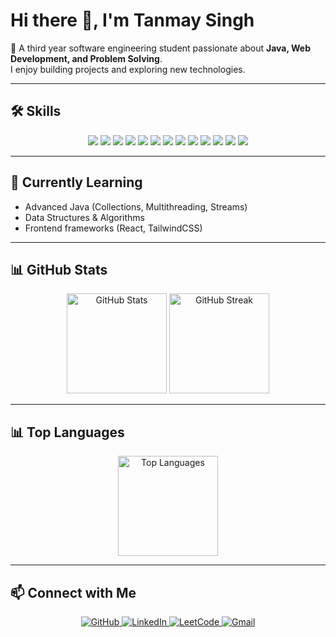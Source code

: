 # Hi there 👋, I'm Tanmay Singh  

🚀 A third year software engineering student passionate about **Java, Web Development, and Problem Solving**.  
I enjoy building projects and exploring new technologies.

---

## 🛠️ Skills  

<p align="center">
  <img src="https://img.shields.io/badge/Java-ED8B00?style=for-the-badge&logo=openjdk&logoColor=white"/>
  <img src="https://img.shields.io/badge/Python-3776AB?style=for-the-badge&logo=python&logoColor=white"/>
  <img src="https://img.shields.io/badge/JavaScript-F7DF1E?style=for-the-badge&logo=javascript&logoColor=black"/>
  <img src="https://img.shields.io/badge/HTML5-E34F26?style=for-the-badge&logo=html5&logoColor=white"/>
  <img src="https://img.shields.io/badge/CSS3-1572B6?style=for-the-badge&logo=css3&logoColor=white"/>
  <img src="https://img.shields.io/badge/Git-F05032?style=for-the-badge&logo=git&logoColor=white"/>
  <img src="https://img.shields.io/badge/GitHub-181717?style=for-the-badge&logo=github&logoColor=white"/>
  <img src="https://img.shields.io/badge/Node.js-339933?style=for-the-badge&logo=node.js&logoColor=white"/>
  <img src="https://img.shields.io/badge/React-20232A?style=for-the-badge&logo=react&logoColor=61DAFB"/>
  <img src="https://img.shields.io/badge/Bootstrap-563D7C?style=for-the-badge&logo=bootstrap&logoColor=white"/>
  <img src="https://img.shields.io/badge/Tailwind_CSS-38B2AC?style=for-the-badge&logo=tailwind-css&logoColor=white"/>
  <img src="https://img.shields.io/badge/MySQL-4479A1?style=for-the-badge&logo=mysql&logoColor=white"/>
  <img src="https://img.shields.io/badge/MongoDB-4EA94B?style=for-the-badge&logo=mongodb&logoColor=white"/>
</p>

---

## 🌱 Currently Learning  
- Advanced Java (Collections, Multithreading, Streams)  
- Data Structures & Algorithms  
- Frontend frameworks (React, TailwindCSS)  

---

## 📊 GitHub Stats  

<p align="center">
  <img src="https://github-readme-stats.vercel.app/api?username=Tanmay2912&show_icons=true&theme=tokyonight" alt="GitHub Stats" height="160"/>
  <img src="https://github-readme-streak-stats.herokuapp.com/?user=Tanmay2912&theme=tokyonight" alt="GitHub Streak" height="160"/>
</p>

---

## 📊 Top Languages  

<p align="center">
  <img src="https://github-readme-stats.vercel.app/api/top-langs/?username=Tanmay2912&layout=compact&theme=tokyonight" alt="Top Languages" height="160"/>
</p>

---

## 📫 Connect with Me  
<p align="center">
  <a href="https://github.com/Tanmay2912">
    <img src="https://img.shields.io/badge/-GitHub-181717?style=for-the-badge&logo=github&logoColor=white" alt="GitHub"/>
  </a>
  <a href="https://linkedin.com/in/tanmay-singh-375806290">
    <img src="https://img.shields.io/badge/-LinkedIn-0A66C2?style=for-the-badge&logo=linkedin&logoColor=white" alt="LinkedIn"/>
  </a>
  <a href="https://leetcode.com/u/TanmaySingh29/">
    <img src="https://img.shields.io/badge/-LeetCode-FFA116?style=for-the-badge&logo=leetcode&logoColor=white" alt="LeetCode"/>
  </a>
  <a href="mailto:tanmayyashu29@gmail.com">
    <img src="https://img.shields.io/badge/-Gmail-EA4335?style=for-the-badge&logo=gmail&logoColor=white" alt="Gmail"/>
  </a>
</p>



